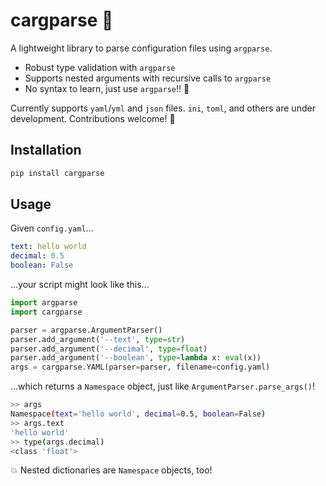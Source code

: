 # cargparse :blue_car:

A lightweight library to parse configuration files using `argparse`.

- Robust type validation with `argparse`
- Supports nested arguments with recursive calls to `argparse`
- No syntax to learn, just use `argparse`!! :rocket:

Currently supports `yaml`/`yml` and `json` files. `ini`, `toml`,
and others are under development. Contributions welcome! :handshake:

## Installation

```bash
pip install cargparse
```

## Usage

Given  `config.yaml`...

```yaml
text: hello world
decimal: 0.5
boolean: False
```

...your script might look like this...

```python
import argparse
import cargparse

parser = argparse.ArgumentParser()
parser.add_argument('--text', type=str)
parser.add_argument('--decimal', type=float)
parser.add_argument('--boolean', type=lambda x: eval(x))
args = cargparse.YAML(parser=parser, filename=config.yaml)
```

...which returns a `Namespace` object, just like `ArgumentParser.parse_args()`!

```bash
>> args
Namespace(text='hello world', decimal=0.5, boolean=False)
>> args.text
'hello world'
>> type(args.decimal)
<class 'float'>
```

:boom: Nested dictionaries are `Namespace` objects, too!
